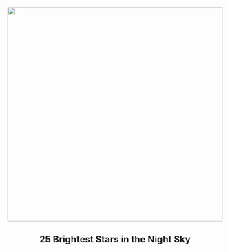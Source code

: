 
<p align="center"><img src="https://apod.nasa.gov/apod/image/2212/25BrightestStars_Jittasaiyapan_960.jpg" width="500" height="500"></p>
<h2 align="center"> 25 Brightest Stars in the Night Sky </h2>
